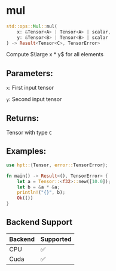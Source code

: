 # mul
```rust
std::ops::Mul::mul(
    x: &Tensor<A> | Tensor<A> | scalar, 
    y: &Tensor<B> | Tensor<B> | scalar
) -> Result<Tensor<C>, TensorError>
```
Compute $\large x * y$ for all elements

## Parameters:
`x`: First input tensor

`y`: Second input tensor

## Returns:
Tensor with type `C`

## Examples:
```rust
use hpt::{Tensor, error::TensorError};

fn main() -> Result<(), TensorError> {
    let a = Tensor::<f32>::new([10.0]);
    let b = &a * &a;
    println!("{}", b);
    Ok(())
}
```
## Backend Support
| Backend | Supported |
|---------|-----------|
| CPU     | ✅         |
| Cuda    | ✅        |